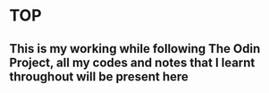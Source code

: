 # TOP

## This is my working while following The Odin Project, all my codes and notes that I learnt throughout will be present here 
